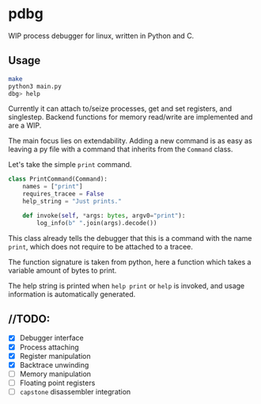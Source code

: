 # pdbg

WIP process debugger for linux, written in Python and C.

## Usage
```sh
make
python3 main.py
dbg> help
```

Currently it can attach to/seize processes, get and set registers, and singlestep.
Backend functions for memory read/write are implemented and are a WIP.

The main focus lies on extendability. Adding a new command is as easy as leaving a py file with a command that inherits from the `Command` class.

Let's take the simple `print` command.

```python
class PrintCommand(Command):
    names = ["print"]
    requires_tracee = False
    help_string = "Just prints."

    def invoke(self, *args: bytes, argv0="print"):
        log_info(b" ".join(args).decode())
```

This class already tells the debugger that this is a command with the name `print`, which does not require to be attached to a tracee.

The function signature is taken from python, here a function which takes a variable amount of bytes to print.

The help string is printed when `help print` or `help` is invoked, and usage information is automatically generated.

## //TODO:

- [x] Debugger interface
- [x] Process attaching 
- [x] Register manipulation
- [x] Backtrace unwinding
- [ ] Memory manipulation
- [ ] Floating point registers
- [ ] `capstone` disassembler integration
